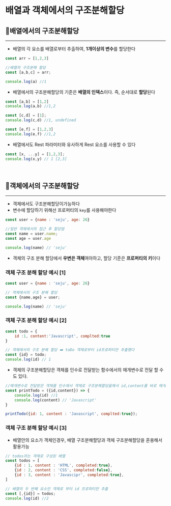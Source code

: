 # 배열과 객체에서의 구조분해할당


## 🚀배열에서의 구조분해할당

<hr />

- 배열의 각 요소를 배열로부터 추출하여, **1개이상의 변수**를 할당한다

```js
const arr = [1,2,3]

//배열의 구조분해 할당
const [a,b,c] = arr;

console.log(a) //1
```

- 배열에서의 구조분해할당의 기준은 **배열의 인덱스**이다. 즉, 순서대로 **할당**된다

```js
const [a,b] = [1,2]
console.log(a,b) //1,2

const [c,d] = [1];
console.log(c,d) //1, undefined

const [e,f] = [1,2,3]
console.log(e,f) //1,2

```

- 배열에서도 Rest 파라미터와 유사하게 Rest 요소를 사용할 수 있다

```js
const [x, ...y] = [1,2,3];
console.log(x,y) // 1 [2,3]
```

<br />

## 🚀객체에서의 구조분해할당

<hr />

- 객체에서도 구조분해할당이가능하다 
- 변수에 할당하기 위해선 프로퍼티의 `key`를 사용해야한다

```js
const user = {name : 'seju', age: 26}

//일반 객체에서의 접근 후 할당법
const name = user.name;
const age = user.age

console.log(name) // 'seju'
```

- 객체의 구조 분해 할당에서 **우변은 객체**여야하고, 할당 기준은 **프로퍼티의 키**이다

### 객체 구조 분해 할당 예시 [1]

```js
const user = {name : 'seju', age: 26}

// 객체에서의 구조 분해 할당
const {name,age} = user;

console.log(name) // 'seju'

```

### 객체 구조 분해 할당 예시 [2]

```js
const todo = {
    id :1, content:'Javascript', complted:true
}

// 객체에서의 구조 분해 할당 ➡️ toDo 객체로부터 id프로퍼티만 추출했다
const {id} = todo;
console.log(id) // 1

```
- 객체의 구조분해할당은 객체를 인수로 전달받는 함수에서의 매개변수로 전달 할 수 도 있다.

```js
//매개변수로 전달받은 객체를 인수에서 객체로 구조분해할당을해서 id,content를 바로 매개변수로 받는다
const printTodo = ({id,content}) => {
    console.log(id) //1
    console.log(content) // 'Javascript'
}

printTodo({id: 1, content : 'Javascript', complted:true});

```

### 객체 구조 분해 할당 예시 [3]
- 배열안의 요소가 객체인경우, 배열 구조분해할당과 객체 구조분해할당을 혼용해서 활용가능

```js
// todos라는 객체로 구성된 배열
const todos = [
    {id : 1, content : 'HTML', completed:true},
    {id : 2, content : 'CSS', completed:false},
    {id : 3, content : 'Javascipr', completed:true},
]

// 배열의 두 번째 요소인 객체로 부터 id 프로퍼티만 추출
const [,{id}] = todos;
console.log(id) //2

```
